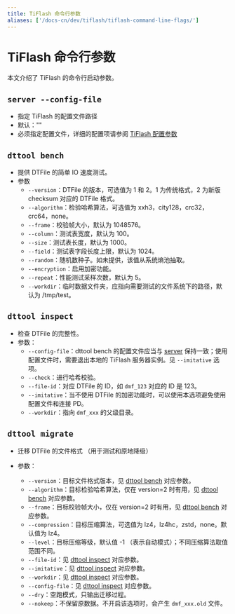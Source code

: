 ```yaml
---
title: TiFlash 命令行参数
aliases: ['/docs-cn/dev/tiflash/tiflash-command-line-flags/']
---
```


# TiFlash 命令行参数

本文介绍了 TiFlash 的命令行启动参数。

## `server --config-file`

+ 指定 TiFlash 的配置文件路径
+ 默认：""
+ 必须指定配置文件，详细的配置项请参阅 [TiFlash 配置参数](/tiflash/tiflash-configuration.md)

## `dttool bench`

- 提供 DTFile 的简单 IO 速度测试。
- 参数
    - `--version`：DTFile 的版本，可选值为 1 和 2。1 为传统格式，2 为新版 checksum 对应的 DTFile 格式。
    - `--algorithm`：检验哈希算法，可选值为 xxh3，city128，crc32，crc64，none。
    - `--frame`：校验帧大小，默认为 1048576。
    - `--column`：测试表宽度，默认为 100。
    - `--size`：测试表长度，默认为 1000。
    - `--field`：测试表字段长度上限，默认为 1024。
    - `--random`：随机数种子。如未提供，该值从系统熵池抽取。
    - `--encryption`：启用加密功能。
    - `--repeat`：性能测试采样次数，默认为 5。
    - `--workdir`：临时数据文件夹，应指向需要测试的文件系统下的路径，默认为 /tmp/test。

## `dttool inspect`

- 检查 DTFile 的完整性。
- 参数：
    - `--config-file`：dttool bench 的配置文件应当与 [server](/tiflash/tiflash-command-line-flags.md#server---config-file) 保持一致；使用配置文件时，需要退出本地的 TiFlash 服务器实例。见 `--imitative` 选项。
    - `--check`：进行哈希校验。
    - `--file-id`：对应 DTFile 的 ID，如 `dmf_123` 对应的 ID 是 123。
    - `--imitative`：当不使用 DTFile 的加密功能时，可以使用本选项避免使用配置文件和连接 PD。
    - `--workdir`：指向 `dmf_xxx` 的父级目录。

## `dttool migrate`

- 迁移 DTFile 的文件格式 （用于测试和原地降级）

- 参数：
    - `--version`：目标文件格式版本，见 [dttool bench](#dttool-bench) 对应参数。
    - `--algorithm`：目标检验哈希算法，仅在 version=2 时有用，见 [dttool bench](#dttool-bench) 对应参数。
    - `--frame`：目标校验帧大小，仅在 version=2 时有用，见 [dttool bench](#dttool-bench) 对应参数。
    - `--compression`：目标压缩算法，可选值为 lz4，lz4hc，zstd，none。默认值为 lz4。
    - `--level`：目标压缩等级，默认值 -1 （表示自动模式）；不同压缩算法取值范围不同。
    - `--file-id`：见 [dttool inspect](#dttool-inspect) 对应参数。
    - `--imitative`：见 [dttool inspect](#dttool-inspect) 对应参数。
    - `--workdir`：见 [dttool inspect](#dttool-inspect) 对应参数。
    - `--config-file`：见 [dttool inspect](#dttool-inspect) 对应参数。
    - `--dry`：空跑模式，只输出迁移过程。
    - `--nokeep`：不保留原数据。不开启该选项时，会产生 `dmf_xxx.old` 文件。
